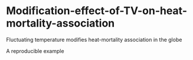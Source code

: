 # Modification-effect-of-TV-on-heat-mortality-association
Fluctuating temperature modifies heat-mortality association in the globe

A reproducible example

